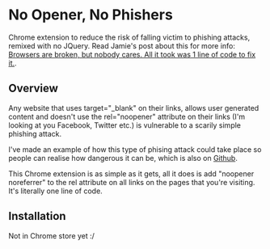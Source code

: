 # No Opener, No Phishers

Chrome extension to reduce the risk of falling victim to phishing attacks, remixed with no JQuery. Read Jamie's post about this for more info: [Browsers are broken, but nobody cares. All it took was 1 line of code to fix it.](https://medium.com/@Jamie_Farrelly/browsers-are-broken-but-nobody-cares-all-it-took-was-1-line-of-code-to-fix-it-f8af13c18cff).

Overview
--------------------------

Any website that uses target="_blank" on their links, allows user generated content and doesn't use the rel="noopener" attribute on 
their links (I'm looking at you Facebook, Twitter etc.) is vulnerable to a scarily simple phishing attack.

I've made an example of how this type of phising attack could take place so people can realise how dangerous it can be, which is also
on [Github](https://github.com/JamieFarrelly/Rel-NoOpener-Example).

This Chrome extension is as simple as it gets, all it does is add "noopener noreferrer" to the rel attribute on all links on the pages
that you're visiting. It's literally one line of code.

Installation
--------------------------
Not in Chrome store yet :/
